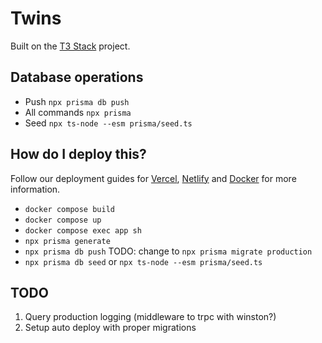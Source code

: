 # Twins

Built on the [T3 Stack](https://create.t3.gg/) project.

## Database operations
- Push `npx prisma db push`
- All commands `npx prisma`
- Seed `npx ts-node --esm prisma/seed.ts`

## How do I deploy this?

Follow our deployment guides for [Vercel](https://create.t3.gg/en/deployment/vercel), [Netlify](https://create.t3.gg/en/deployment/netlify) and [Docker](https://create.t3.gg/en/deployment/docker) for more information.

- `docker compose build`
- `docker compose up`
- `docker compose exec app sh`
- `npx prisma generate`
- `npx prisma db push` TODO: change to `npx prisma migrate production`
- `npx prisma db seed` or `npx ts-node --esm prisma/seed.ts`

## TODO
1. Query production logging (middleware to trpc with winston?)
2. Setup auto deploy with proper migrations 
